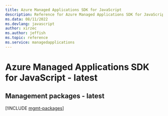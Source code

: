 ```yaml
---
title: Azure Managed Applications SDK for JavaScript
description: Reference for Azure Managed Applications SDK for JavaScript
ms.data: 08/11/2022
ms.devlang: javascript
author: xirzec
ms.author: jeffish
ms.topic: reference
ms.service: managedapplications
---
```

# Azure Managed Applications SDK for JavaScript - latest

## Management packages - latest
[!INCLUDE [mgmt-packages](managed-applications-mgmt-index.md)]